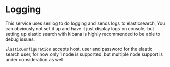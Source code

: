 # Logging
This service uses serilog to do logging and sends logs to elasticsearch,
You can obviously not set it up and have it just display logs on console, but setting up elastic search with kibana is highly recommended to be able to debug issues.

`ElasticConfiguration` accepts host, user and password for the elastic search user, for now only 1 node is supported, but multiple node support is under consideration as well.
